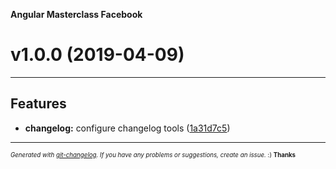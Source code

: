 __Angular Masterclass Facebook__

# v1.0.0 (2019-04-09)



---

## Features

- **changelog:** configure changelog tools
  ([1a31d7c5](https://github.com/justynaj/angular-masterclass/commit/1a31d7c5d1503b0d4a12313325f6fd62cb95c279))



---
<sub><sup>*Generated with [git-changelog](https://github.com/rafinskipg/git-changelog). If you have any problems or suggestions, create an issue.* :) **Thanks** </sub></sup>